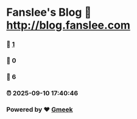 # Fanslee's Blog :link: http://blog.fanslee.com 
### :page_facing_up: [1](http://blog.fanslee.com/tag.html) 
### :speech_balloon: 0 
### :hibiscus: 6 
### :alarm_clock: 2025-09-10 17:40:46 
### Powered by :heart: [Gmeek](https://github.com/Meekdai/Gmeek)
